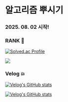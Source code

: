 # 알고리즘 뿌시기

### 2025. 08. 02 시작!

### RANK 💫
[![Solved.ac Profile](http://mazassumnida.wtf/api/generate_badge?boj=qoswl0723)](https://solved.ac/qoswl0723)

<img src="http://mazandi.herokuapp.com/api?handle=qoswl0723&theme=warm"/>

### Velog 💥
[![Velog's GitHub stats](https://velog-readme-stats.vercel.app/api?name=hyunding)](https://github.com/hyundingi/velog-readme-stats)

[![Velog's GitHub stats](https://velog-readme-stats.vercel.app/api/badge?name=hyunding)](https://velog.io/@hyundingi) 

